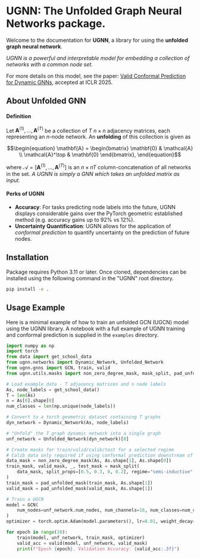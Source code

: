 # UGNN: The Unfolded Graph Neural Networks package.

Welcome to the documentation for **UGNN**, a library for using the **unfolded graph neural network**.

_UGNN is a powerful and interpretable model for embedding a collection of networks with a common node set._

For more details on this model, see the paper: [Valid Conformal Prediction for Dynamic GNNs](https://arxiv.org/abs/2405.19230), accepted at ICLR 2025.

## About Unfolded GNN

#### Definition

Let $\mathbf{A}^{(1)},\dots,\mathbf{A}^{(T)}$ be a collection of $T$ $n \times n$ adjacency matrices, each representing an $n$-node network. An **unfolding** of this collection is given as

```math
\begin{equation}
\mathbf{A} = \begin{bmatrix}
\mathbf{0} & \mathcal{A} \\ \mathcal{A}^\top & \mathbf{0}
\end{bmatrix},
\end{equation}
```

where $\mathbf{\mathcal{A}} = [\mathbf{A}^{(1)}, \dots, \mathbf{A}^{(T)}]$ is an $n \times nT$ column-concatenation of all networks in the set. _A UGNN is simply a GNN which takes an unfolded matrix as input._

#### Perks of UGNN

-   **Accuracy**: For tasks predicting node labels into the future, UGNN displays considerable gains over the PyTorch geometric established method (e.g. accuracy gains up to 92% vs 12%).
-   **Uncertainty Quantification**: UGNN allows for the application of _conformal prediction_ to quantify uncertainty on the prediction of future nodes.

## Installation

Package requires Python 3.11 or later. Once cloned, dependencies can be installed using the following command in the "UGNN" root directory.

```bash
pip install -e .
```

## Usage Example

Here is a minimal example of how to train an unfolded GCN (UGCN) model using the UGNN library. A notebook with a full example of UGNN training and conformal prediction is supplied in the `examples` directory.

```python
import numpy as np
import torch
from data import get_school_data
from ugnn.networks import Dynamic_Network, Unfolded_Network
from ugnn.gnns import GCN, train, valid
from ugnn.utils.masks import non_zero_degree_mask, mask_split, pad_unfolded_mask

# Load example data - T adjacency matrices and n node labels
As, node_labels = get_school_data()
T = len(As)
n = As[0].shape[0]
num_classes = len(np.unique(node_labels))

# Convert to a torch geometric dataset containing T graphs
dyn_network = Dynamic_Network(As, node_labels)

# "Unfold" the T graph dynamic network into a single graph
unf_network = Unfolded_Network(dyn_network)[0]

# Create masks for train/valid/calib/test for a selected regime
# Calib data only required if using conformal prediction downstream of training
data_mask = non_zero_degree_mask(As, As.shape[1], As.shape[0])
train_mask, valid_mask, _, test_mask = mask_split(
    data_mask, split_props=[0.5, 0.3, 0, 0.2], regime="semi-inductive"
)
train_mask = pad_unfolded_mask(train_mask, As.shape[1])
valid_mask = pad_unfolded_mask(valid_mask, As.shape[1])

# Train a UGCN
model = GCN(
    num_nodes=unf_network.num_nodes, num_channels=16, num_classes=num_classes, seed=123
)
optimizer = torch.optim.Adam(model.parameters(), lr=0.01, weight_decay=5e-4)

for epoch in range(10):
    train(model, unf_network, train_mask, optimizer)
    valid_acc = valid(model, unf_network, valid_mask)
    print(f"Epoch {epoch}, Validation Accuracy: {valid_acc:.3f}")
```
